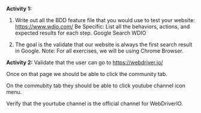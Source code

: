 **Activity 1:**

1) Write out all the BDD feature file that you would use to test your website: https://www.wdio.com/
   Be Specific: List all the behaviors, actions, and expected results for each step.
   Google
   Search WDIO
   
3) The goal is the validate that our website is always the first search result in Google.
   Note: For all exercises, we will be using Chrome Browser.



**Activity 2:**
   Validate that the user can go to https://webdriver.io/
   
   Once on that page we should be able to click the community tab.
   
   On the commubity tab they should be able to click youtube channel icon menu.
   
   Verify that the yourtube channel is the official channel for WebDriverIO.


